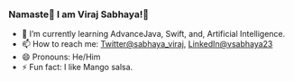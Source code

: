 ### Namaste🙏 I am Viraj Sabhaya!👋
<!-- - 🔭 I’m currently working on Web_Poker -->
- 🌱 I’m currently learning AdvanceJava, Swift, and, Artificial Intelligence.
- 📫 How to reach me: [Twitter@sabhaya_viraj](https://twitter.com/sabhaya_viraj),  [LinkedIn@vsabhaya23](https://www.linkedin.com/in/vsabhaya23/)
- 😄 Pronouns: He/Him
- ⚡ Fun fact: I like Mango salsa.
<!-- - 👯 I’m looking to collaborate on ... 
- 🤔 I’m looking for help with ...
- 💬 Ask me about ...   -->
